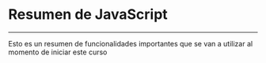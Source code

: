 # Resumen de JavaScript
****************************
<p>Esto es un resumen de funcionalidades importantes que se van a utilizar al momento de iniciar este curso</p>
